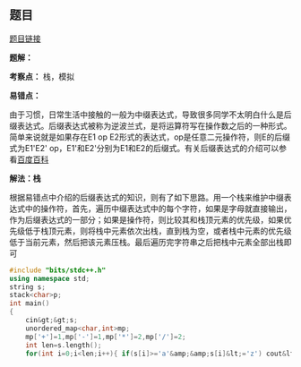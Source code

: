 ## 题目
[题目链接](https://www.nowcoder.com/practice/4e7267b55fdf430d9403aa12206572b3?tpId=182&tqId=340270&sourceUrl=/exam/oj&channenl=wgithub&fromPut=wgithub)

**题解：**

**考察点：** 栈，模拟

**易错点：**

由于习惯，日常生活中接触的一般为中缀表达式，导致很多同学不太明白什么是后缀表达式。后缀表达式被称为逆波兰式，是将运算符写在操作数之后的一种形式。简单来说就是如果存在E1 op E2形式的表达式，op是任意二元操作符，则E的后缀式为E1'E2' op，E1'和E2'分别为E1和E2的后缀式。有关后缀表达式的介绍可以参看[百度百科](https://baike.baidu.com/item/%E9%80%86%E6%B3%A2%E5%85%B0%E5%BC%8F/128437?fromtitle=%E5%90%8E%E7%BC%80%E8%A1%A8%E8%BE%BE%E5%BC%8F&amp;amp;fromid=6160580)

**解法：栈**

根据易错点中介绍的后缀表达式的知识，则有了如下思路。用一个栈来维护中缀表达式中的操作符，首先，遍历中缀表达式中的每个字符，如果是字母就直接输出，作为后缀表达式的一部分；如果是操作符，则比较其和栈顶元素的优先级，如果优先级低于栈顶元素，则将栈中元素依次出栈，直到栈为空，或者栈中元素的优先级低于当前元素，然后把该元素压栈。最后遍历完字符串之后把栈中元素全部出栈即可

```cpp
#include "bits/stdc++.h"
using namespace std;
string s;
stack<char>p;
int main()
{
    cin&gt;&gt;s;
    unordered_map<char,int>mp;
    mp['+']=1,mp['-']=1,mp['*']=2,mp['/']=2;
    int len=s.length();
    for(int i=0;i<len;i++){ if(s[i]>='a'&amp;&amp;s[i]&lt;='z') cout&lt;</len;i++){></char,int></char>